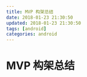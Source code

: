 ```yaml
---
title: MVP 构架总结
date: 2018-01-23 21:30:50
updated: 2018-01-23 21:30:50
tags: [android]
categories: android
---
```




# MVP 构架总结



